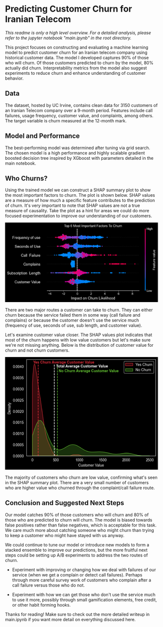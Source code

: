 # Predicting Customer Churn for Iranian Telecom
*This readme is only a high level overview. For a detailed analysis, please refer to the jupyter notebook "main.ipynb" in the root directory.*

This project focuses on constructing and evaluating a machine learning model to predict customer churn for an Iranian telecom company using historical customer data. The model I developed captures 90% of those who will churn. Of those customers predicted to churn by the model, 80% actually did churn. Interpretability metrics from the model also suggest experiments to reduce churn and enhance understanding of customer behavior.

## Data

The dataset, hosted by UC Irvine, contains clean data for 3150 customers of an Iranian Telecom company over a 9-month period. Features include call failures, usage frequency, customer value, and complaints, among others. The target variable is churn measured at the 12-month mark.

## Model and Performance

The best-performing model was determined after tuning via grid search. The chosen model is a high performance and highly scalable gradient boosted decision tree inspired by XGboost with parameters detailed in the main notebook.

## Who Churns?

Using the trained model we can construct a SHAP summary plot to show the most important factors to churn. The plot is shown below. SHAP values are a measure of how much a specific feature contributes to the prediction of churn. It's very important to note that SHAP values are not a true measure of causality. Take the plot as a hint for areas we could do more focused experimentation to improve our understanding of our customers.

![SHAP Summary Plot](plots/shap_values.png)

There are two major routes a customer can take to churn. They can either churn because the service failed them in some way (call failure and complains) or because the customer doesn't use the service much (frequency of use, seconds of use, sub length, and customer value). 

Let's examine customer value closer. The SHAP values plot indicates that most of the churn happens with low value customers but let's make sure we're not missing anything. Below is the distribution of customer value for churn and not churn customers.

![Customer Value Distribution](plots/customer_value.png)

The majority of customers who churn are low value, confirming what's seen in the SHAP summary plot. There are a very small number of customers who are higher value who churned through the complaint/call failure route. 

## Conclusion and Suggested Next Steps
Our model catches 90% of those customers who will churn and 80% of those who are predicted to churn will churn. The model is biased towards false positives rather than false negatives, which is acceptable for this task. We care much more about catching someone who might churn than trying to keep a customer who might have stayed with us anyway.

 We could continue to tune our model or introduce new models to form a stacked ensemble to improve our predictions, but the more fruitful next steps could be setting up A/B experiments to address the two routes of churn.

- Experiment with improving or changing how we deal with failures of our service (when we get a complain or detect call failures). Perhaps through more careful survey work of customers who complain after a call failure versus those who do not.

- Experiment with how we can get those who don't use the service much to use it more, possibly through small gamification elements, free credit, or other habit forming hooks.

Thanks for reading! Make sure to check out the more detailed writeup in main.ipynb if you want more detail on everything discussed here.